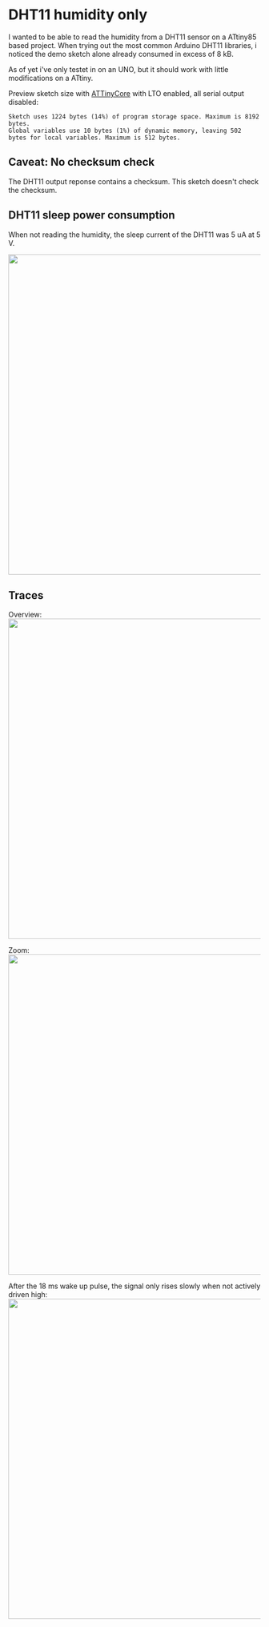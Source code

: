 # DHT11 humidity only

I wanted to be able to read the humidity from a DHT11 sensor on a ATtiny85 based project. When trying out the most common Arduino DHT11 libraries, i noticed the demo sketch alone already consumed in excess of 8 kB.

As of yet i've only testet in on an UNO, but it should work with little modifications on a ATtiny.

Preview sketch size with [ATTinyCore](https://github.com/SpenceKonde/ATTinyCore) with LTO enabled, all serial output disabled:
```
Sketch uses 1224 bytes (14%) of program storage space. Maximum is 8192 bytes.
Global variables use 10 bytes (1%) of dynamic memory, leaving 502 bytes for local variables. Maximum is 512 bytes.
```
## Caveat: No checksum check
The DHT11 output reponse contains a checksum. This sketch doesn't check the checksum.

## DHT11 sleep power consumption

When not reading the humidity, the sleep current of the DHT11 was 5 uA at 5 V.

<img src="https://raw.githubusercontent.com/chocotov1/DHT11_humidity_only/master/media/DHT11_sleep_current.jpg" width=640>

## Traces
Overview:<br>
<img src="https://raw.githubusercontent.com/chocotov1/DHT11_humidity_only/master/media/DHT11_scope_overview.jpg" width=640>

Zoom:<br>
<img src="https://raw.githubusercontent.com/chocotov1/DHT11_humidity_only/master/media/DHT11_scope_zoom.jpg" width=640>

After the 18 ms wake up pulse, the signal only rises slowly when not actively driven high:<br>
<img src="https://raw.githubusercontent.com/chocotov1/DHT11_humidity_only/master/media/DHT11_scope_start.jpg" width=640>
